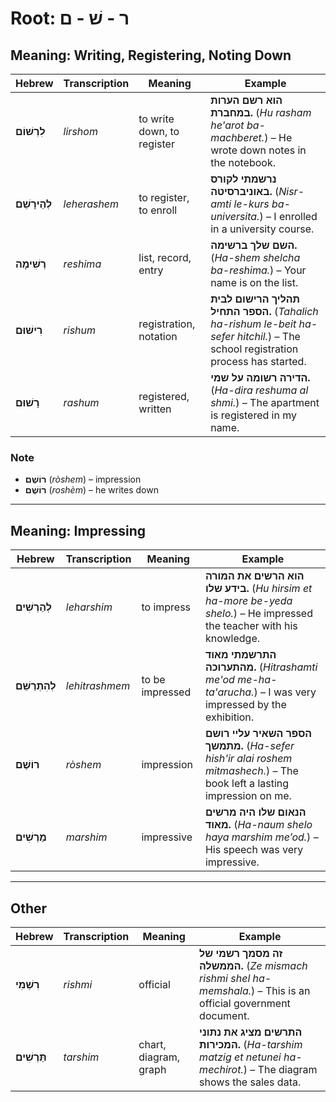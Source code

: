 # Root: ר - שׁ - ם 

## **Meaning: Writing, Registering, Noting Down**  

| **Hebrew**       | **Transcription** | **Meaning**           | **Example** |  
|-----------------|-----------------|-----------------|-----------------|  
| **לִרְשׁוֹם**    | *lirshom*      | to write down, to register | **הוא רשם הערות במחברת.** (*Hu rasham he'arot ba-machberet.*) – He wrote down notes in the notebook. |  
| **לְהֵירָשֵׁם**  | *leherashem*  | to register, to enroll | **נרשמתי לקורס באוניברסיטה.** (*Nisr-amti le-kurs ba-universita.*) – I enrolled in a university course. |  
| **רְשִׁימָה**    | *reshima*      | list, record, entry | **השם שלך ברשימה.** (*Ha-shem shelcha ba-reshima.*) – Your name is on the list. |  
| **רִישׁוּם**    | *rishum*       | registration, notation | **תהליך הרישום לבית הספר התחיל.** (*Tahalich ha-rishum le-beit ha-sefer hitchil.*) – The school registration process has started. |  
| **רָשׁוּם**     | *rashum*        | registered, written | **הדירה רשומה על שמי.** (*Ha-dira reshuma al shmi.*) – The apartment is registered in my name. |  

### **Note**  
- **רוֹשֶׁם** (*ròshem*) – impression  
- **רוֹשֶׁם** (*roshèm*) – he writes down  

---

## **Meaning: Impressing**  

| **Hebrew**       | **Transcription** | **Meaning**         | **Example** |  
|-----------------|-----------------|-----------------|-----------------|  
| **לְהַרְשִׁים**  | *leharshim*    | to impress | **הוא הרשים את המורה בידע שלו.** (*Hu hirsim et ha-more be-yeda shelo.*) – He impressed the teacher with his knowledge. |  
| **לְהִתְרַשֵּׁם** | *lehitrashmem* | to be impressed | **התרשמתי מאוד מהתערוכה.** (*Hitrashamti me'od me-ha-ta'arucha.*) – I was very impressed by the exhibition. |  
| **רוֹשֶׁם** | *ròshem*  | impression | **הספר השאיר עליי רושם מתמשך.** (*Ha-sefer hish'ir alai roshem mitmashech.*) – The book left a lasting impression on me. |  
| **מַרְשִׁים** | *marshim*  | impressive | **הנאום שלו היה מרשים מאוד.** (*Ha-naum shelo haya marshim me’od.*) – His speech was very impressive. |  

---

## **Other**  

| **Hebrew**       | **Transcription** | **Meaning**         | **Example** |  
|-----------------|-----------------|-----------------|-----------------|  
| **רִשְׁמִי** | *rishmi* | official | **זה מסמך רשמי של הממשלה.** (*Ze mismach rishmi shel ha-memshala.*) – This is an official government document. |  
| **תַּרְשִׁים**  | *tarshim*    | chart, diagram, graph | **התרשים מציג את נתוני המכירות.** (*Ha-tarshim matzig et netunei ha-mechirot.*) – The diagram shows the sales data. |  
